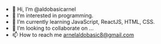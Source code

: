 - 👋 Hi, I’m @aldobasicarnel
- 👀 I’m interested in programming. 
- 🌱 I’m currently learning JavaScript, ReactJS, HTML, CSS. 
- 💞️ I’m looking to collaborate on ...
- 📫 How to reach me arnelaldobasic8@gmail.com 

<!---
aldobasicarnel/aldobasicarnel is a ✨ special ✨ repository because its `README.md` (this file) appears on your GitHub profile.
You can click the Preview link to take a look at your changes.
--->
